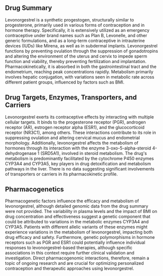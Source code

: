 ## Drug Summary
Levonorgestrel is a synthetic progestogen, structurally similar to progesterone, primarily used in various forms of contraception and in hormone therapy. Specifically, it is extensively utilized as an emergency contraceptive under brand names such as Plan B, Levonelle, and other generic formulations, and as a long-term contraceptive in intrauterine devices (IUDs) like Mirena, as well as in subdermal implants. Levonorgestrel functions by preventing ovulation through the suppression of gonadotropins and altering the environment of the uterus and cervix to impede sperm function and viability, thereby preventing fertilization and implantation. Pharmacokinetically, it is absorbed in both the gastrointestinal tract and the endometrium, reaching peak concentrations rapidly. Metabolism primarily involves hepatic conjugation, with variations seen in metabolic rate across different patient groups, influenced by factors such as BMI.

## Drug Targets, Enzymes, Transporters, and Carriers
Levonorgestrel exerts its contraceptive effects by interacting with multiple cellular targets. It binds to the progesterone receptor (PGR), androgen receptor (AR), estrogen receptor alpha (ESR1), and the glucocorticoid receptor (NR3C1), among others. These interactions contribute to its role in suppressing ovulation and altering cervical mucus and endometrial morphology. Additionally, levonorgestrel affects the metabolism of hormones through its interaction with the enzyme 3-oxo-5-alpha-steroid 4-dehydrogenase 1 (SRD5A1), involved in steroid metabolism. The drug's metabolism is predominantly facilitated by the cytochrome P450 enzymes CYP3A4 and CYP3A5, key players in drug detoxification and metabolism pathways in the liver. There is no data suggesting significant involvements of transporters or carriers in its pharmacokinetic profile.

## Pharmacogenetics
Pharmacogenetic factors influence the efficacy and metabolism of levonorgestrel, although detailed genomic data from the drug summary were not provided. The variability in plasma levels and the impact of BMI on drug concentration and effectiveness suggest a genetic component that could be attributed to variations in the metabolic enzymes CYP3A4 and CYP3A5. Patients with different allelic variants of these enzymes might experience variations in the metabolism of levonorgestrel, impacting both drug efficacy and safety. Furthermore, genetic polymorphisms in hormone receptors such as PGR and ESR1 could potentially influence individual responses to levonorgestrel-based therapies, although specific associations in this context require further clinical validation and investigation. Direct pharmacogenomic interactions, therefore, remain a topic of ongoing research and are crucial for optimizing personalized contraception and therapeutic approaches using levonorgestrel.